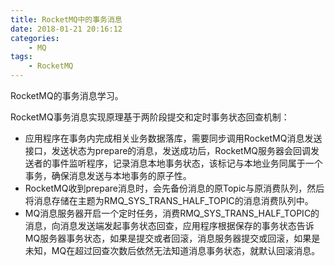 ```yaml
---
title: RocketMQ中的事务消息
date: 2018-01-21 20:16:12
categories: 
	- MQ
tags:
	- RocketMQ
---
```


RocketMQ的事务消息学习。

<!--more-->

RocketMQ事务消息实现原理基于两阶段提交和定时事务状态回查机制：

- 应用程序在事务内完成相关业务数据落库，需要同步调用RocketMQ消息发送接口，发送状态为prepare的消息，发送成功后，RocketMQ服务器会回调发送者的事件监听程序，记录消息本地事务状态，该标记与本地业务同属于一个事务，确保消息发送与本地事务的原子性。
- RocketMQ收到prepare消息时，会先备份消息的原Topic与原消费队列，然后将消息存储在主题为RMQ_SYS_TRANS_HALF_TOPIC的消息消费队列中。
- MQ消息服务器开启一个定时任务，消费RMQ_SYS_TRANS_HALF_TOPIC的消息，向消息发送端发起事务状态回查，应用程序根据保存的事务状态告诉MQ服务器事务状态，如果是提交或者回滚，消息服务器提交或回滚，如果是未知，MQ在超过回查次数后依然无法知道消息事务状态，就默认回滚消息。